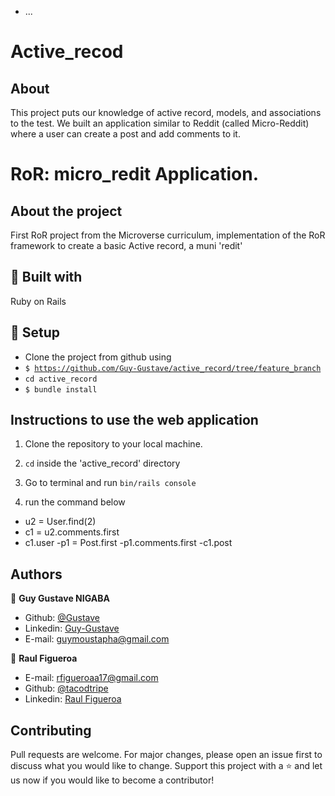 * ...
 # Active_recod

## About <a name = "About"></a>
This project puts our knowledge of active record, models, and associations to the test. We built an application similar to Reddit (called Micro-Reddit) where a user can create a post and add comments to it.




# RoR: micro_redit Application.


## About the project
  First RoR project from the Microverse curriculum, implementation of the RoR framework to create a basic Active record, a muni 'redit'

## 🔧 Built with<a name = "with"></a>
  Ruby on Rails

  ## 🔨 Setup    <a name = "setup"></a>
- Clone the project from github using
- <code>$ https://github.com/Guy-Gustave/active_record/tree/feature_branch</code>
- <code>cd active_record</code>
- <code>$ bundle install</code>
  
## Instructions to use the web application
1. Clone the repository to your local machine.

2. `cd` inside the 'active_record' directory

3. Go to terminal and run `bin/rails console`

4. run the command below
  - u2 = User.find(2)
  - c1 = u2.comments.first
  - c1.user
  -p1 = Post.first
  -p1.comments.first
  -c1.post

## Authors
👨 **Guy Gustave NIGABA**
- Github: [@Gustave](https://github.com/Guy-Gustave)
- Linkedin: [Guy-Gustave](https://www.linkedin.com/in/guy-gustave-nigaba-7988ba181/)
- E-mail: [guymoustapha@gmail.com](guymoustapha@gmail.com)

👨 **Raul Figueroa**
- E-mail: rfigueroaa17@gmail.com
- Github: [@tacodtripe](https://github.com/tacodtripe)
- Linkedin: [Raul Figueroa](https://www.linkedin.com/in/luis-raul-figueroa-soto-63411118a/)

## Contributing
Pull requests are welcome. For major changes, please open an issue first to discuss what you would like to change.
Support this project with a ⭐️ and let us now if you would like to become a contributor!